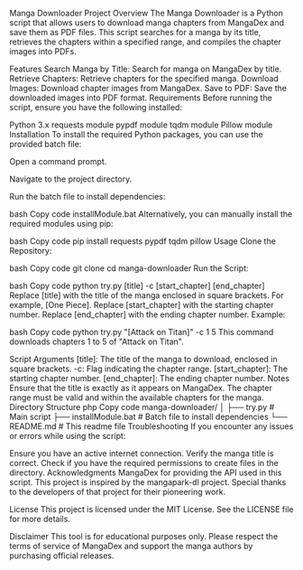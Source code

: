 Manga Downloader
Project Overview
The Manga Downloader is a Python script that allows users to download manga chapters from MangaDex and save them as PDF files. This script searches for a manga by its title, retrieves the chapters within a specified range, and compiles the chapter images into PDFs.

Features
Search Manga by Title: Search for manga on MangaDex by title.
Retrieve Chapters: Retrieve chapters for the specified manga.
Download Images: Download chapter images from MangaDex.
Save to PDF: Save the downloaded images into PDF format.
Requirements
Before running the script, ensure you have the following installed:

Python 3.x
requests module
pypdf module
tqdm module
Pillow module
Installation
To install the required Python packages, you can use the provided batch file:

Open a command prompt.

Navigate to the project directory.

Run the batch file to install dependencies:

bash
Copy code
installModule.bat
Alternatively, you can manually install the required modules using pip:

bash
Copy code
pip install requests pypdf tqdm pillow
Usage
Clone the Repository:

bash
Copy code
git clone <repository-url>
cd manga-downloader
Run the Script:

bash
Copy code
python try.py [title] -c [start_chapter] [end_chapter]
Replace [title] with the title of the manga enclosed in square brackets. For example, [One Piece].
Replace [start_chapter] with the starting chapter number.
Replace [end_chapter] with the ending chapter number.
Example:

bash
Copy code
python try.py "[Attack on Titan]" -c 1 5
This command downloads chapters 1 to 5 of "Attack on Titan".

Script Arguments
[title]: The title of the manga to download, enclosed in square brackets.
-c: Flag indicating the chapter range.
[start_chapter]: The starting chapter number.
[end_chapter]: The ending chapter number.
Notes
Ensure that the title is exactly as it appears on MangaDex.
The chapter range must be valid and within the available chapters for the manga.
Directory Structure
php
Copy code
manga-downloader/
│
├── try.py               # Main script
├── installModule.bat    # Batch file to install dependencies
└── README.md            # This readme file
Troubleshooting
If you encounter any issues or errors while using the script:

Ensure you have an active internet connection.
Verify the manga title is correct.
Check if you have the required permissions to create files in the directory.
Acknowledgments
MangaDex for providing the API used in this script.
This project is inspired by the mangapark-dl project. Special thanks to the developers of that project for their pioneering work.

License
This project is licensed under the MIT License. See the LICENSE file for more details.

Disclaimer
This tool is for educational purposes only. Please respect the terms of service of MangaDex and support the manga authors by purchasing official releases.